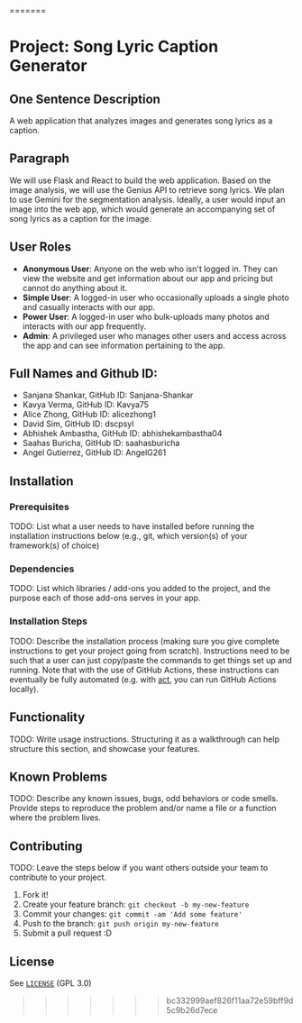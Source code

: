 =======
# Project: Song Lyric Caption Generator 

## One Sentence Description

A web application that analyzes images and generates song lyrics as a caption. 

## Paragraph
We will use Flask and React to build the web application. Based on the image analysis, we will use the Genius API to retrieve song lyrics. We plan to use Gemini for the segmentation analysis. Ideally, a user would input an image into the web app, which would generate an accompanying set of song lyrics as a caption for the image. 

## User Roles
- **Anonymous User**: Anyone on the web who isn't logged in. They can view the website and get information about our app and pricing but cannot do anything about it.
- **Simple User**: A logged-in user who occasionally uploads a single photo and casually interacts with our app.
- **Power User**: A logged-in user who bulk-uploads many photos and interacts with our app frequently.
- **Admin**: A privileged user who manages other users and access across the app and can see information pertaining to the app. 

## Full Names and Github ID: 

- Sanjana Shankar, GitHub ID: Sanjana-Shankar 
- Kavya Verma, GitHub ID: Kavya75 
- Alice Zhong, GitHub ID: alicezhong1 
- David Sim, GitHub ID: dscpsyl 
- Abhishek Ambastha, GitHub ID: abhishekambastha04 
- Saahas Buricha, GitHub ID: saahasburicha 
- Angel Gutierrez, GitHub ID: AngelG261

## Installation

### Prerequisites

TODO: List what a user needs to have installed before running the installation instructions below (e.g., git, which version(s) of your framework(s) of choice)

### Dependencies

TODO: List which libraries / add-ons you added to the project, and the purpose each of those add-ons serves in your app.

### Installation Steps

TODO: Describe the installation process (making sure you give complete instructions to get your project going from scratch).
Instructions need to be such that a user can just copy/paste the commands to get things set up and running. Note that with the use of GitHub Actions, these instructions can eventually be fully automated (e.g. with [act](https://github.com/nektos/act), you can run GitHub Actions locally).

## Functionality

TODO: Write usage instructions. Structuring it as a walkthrough can help structure this section,
and showcase your features.

## Known Problems

TODO: Describe any known issues, bugs, odd behaviors or code smells.
Provide steps to reproduce the problem and/or name a file or a function where the problem lives.

## Contributing

TODO: Leave the steps below if you want others outside your team to contribute to your project.

1. Fork it!
2. Create your feature branch: `git checkout -b my-new-feature`
3. Commit your changes: `git commit -am 'Add some feature'`
4. Push to the branch: `git push origin my-new-feature`
5. Submit a pull request :D

## License
See [`LICENSE`](https://github.com/ucsb-cs148-w25/pj02-lyricgenerator/blob/main/LICENSE) (GPL 3.0)
>>>>>>> bc332999aef826f11aa72e59bff9d5c9b26d7ece
